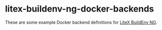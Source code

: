 # litex-buildenv-ng-docker-backends

These are some example Docker backend definitions for [LiteX BuildEnv NG](https://github.com/antmicro/litex-buildenv-ng).
